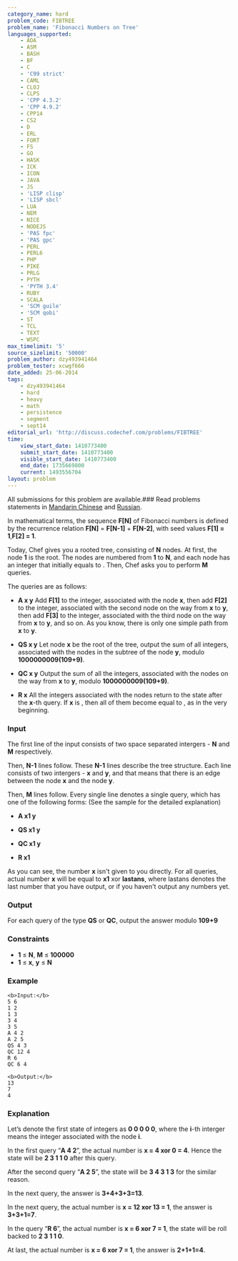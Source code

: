 ```yaml
---
category_name: hard
problem_code: FIBTREE
problem_name: 'Fibonacci Numbers on Tree'
languages_supported:
    - ADA
    - ASM
    - BASH
    - BF
    - C
    - 'C99 strict'
    - CAML
    - CLOJ
    - CLPS
    - 'CPP 4.3.2'
    - 'CPP 4.9.2'
    - CPP14
    - CS2
    - D
    - ERL
    - FORT
    - FS
    - GO
    - HASK
    - ICK
    - ICON
    - JAVA
    - JS
    - 'LISP clisp'
    - 'LISP sbcl'
    - LUA
    - NEM
    - NICE
    - NODEJS
    - 'PAS fpc'
    - 'PAS gpc'
    - PERL
    - PERL6
    - PHP
    - PIKE
    - PRLG
    - PYTH
    - 'PYTH 3.4'
    - RUBY
    - SCALA
    - 'SCM guile'
    - 'SCM qobi'
    - ST
    - TCL
    - TEXT
    - WSPC
max_timelimit: '5'
source_sizelimit: '50000'
problem_author: dzy493941464
problem_tester: xcwgf666
date_added: 25-06-2014
tags:
    - dzy493941464
    - hard
    - heavy
    - math
    - persistence
    - segment
    - sept14
editorial_url: 'http://discuss.codechef.com/problems/FIBTREE'
time:
    view_start_date: 1410773400
    submit_start_date: 1410773400
    visible_start_date: 1410773400
    end_date: 1735669800
    current: 1493556704
layout: problem
---
```

All submissions for this problem are available.###  Read problems statements in [Mandarin Chinese](http://www.codechef.com/download/translated/SEPT14/mandarin/FIBTREE.pdf) and [Russian](http://www.codechef.com/download/translated/SEPT14/russian/FIBTREE.pdf).

In mathematical terms, the sequence **F\[N\]** of Fibonacci numbers is defined by the recurrence relation **F\[N\]** = **F\[N-1\]** + **F\[N-2\]**, with seed values **F\[1\] = 1**,**F\[2\] = 1**.

Today, Chef gives you a rooted tree, consisting of **N** nodes. At first, the node **1** is the root. The nodes are numbered from **1** to **N**, and each node has an integer that initially equals to . Then, Chef asks you to perform **M** queries.

The queries are as follows:

- **A x y**
Add **F\[1\]** to the integer, associated with the node **x**, then add **F\[2\]** to the integer, associated with the second node on the way from **x** to **y**, then add **F\[3\]** to the integer, associated with the third node on the way from **x** to **y**, and so on. As you know, there is only one simple path from **x** to **y**.


- **QS x y**
Let node **x** be the root of the tree, output the sum of all integers, associated with the nodes in the subtree of the node **y**, modulo **1000000009(109+9)**.


- **QC x y**
Output the sum of all the integers, associated with the nodes on the way from **x** to **y**, modulo **1000000009(109+9)**.


- **R x**
All the integers associated with the nodes return to the state after the **x**-th query. If **x** is , then all of them become equal to , as in the very beginning.



### Input

The first line of the input consists of two space separated intergers - **N** and **M** respectively.

Then, **N-1** lines follow. These **N-1** lines describe the tree structure. Each line consists of two intergers - **x** and **y**, and that means that there is an edge between the node **x** and the node **y**.

Then, **M** lines follow. Every single line denotes a single query, which has one of the following forms: (See the sample for the detailed explanation)

- **A x1 y**

- **QS x1 y**

- **QC x1 y**

- **R x1**

As you can see, the number **x** isn't given to you directly. For all queries, actual number **x** will be equal to **x1** xor **lastans**, where lastans denotes the last number that you have output, or  if you haven't output any numbers yet.


### Output

For each query of the type **QS** or **QC**, output the answer modulo **109+9**


### Constraints

- **1** ≤ **N**, **M** ≤ **100000**
- **1** ≤ **x**, **y** ≤ **N**

### Example

```
<b>Input:</b>
5 6
1 2
1 3
3 4
3 5
A 4 2
A 2 5
QS 4 3
QC 12 4
R 6
QC 6 4

<b>Output:</b>
13
7
4

```
### Explanation

Let’s denote the first state of integers as **0 0 0 0 0**, where the **i**-th interger means the integer associated with the node **i**.

In the first query “**A 4 2**”, the actual number is **x = 4 xor 0 = 4**. Hence the state will be **2 3 1 1 0** after this query.

After the second query “**A 2 5**”, the state will be **3 4 3 1 3** for the similar reason.

In the next query, the answer is **3+4+3+3=13**.

In the next query, the actual number is **x = 12 xor 13 = 1**, the answer is **3+3+1=7**.

In the query “**R 6**”, the actual number is **x = 6 xor 7 = 1**, the state will be roll backed to **2 3 1 1 0**.

At last, the actual number is **x = 6 xor 7 = 1**, the answer is **2+1+1=4**.
